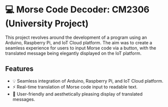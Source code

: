 # :computer: Morse Code Decoder: CM2306 (University Project)

This project revolves around the development of a program using an Arduino, Raspberry Pi, and IoT Cloud platform. The aim was to create a seamless experience for users to input Morse code via a button, with the translated message being elegantly displayed on the IoT platform.

## Features

- :bulb: Seamless integration of Arduino, Raspberry Pi, and IoT Cloud platform.
- :zap: Real-time translation of Morse code input to readable text.
- :art: User-friendly and aesthetically pleasing display of translated messages.
